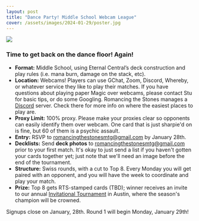 ```yaml
---
layout: post
title: "Dance Party! Middle School Webcam League"
cover: /assets/images/2024-01-29/poster.jpg
---
```


![]({{site.cdn_url}}/assets/images/2024-01-29/poster.jpg)

### Time to get back on the dance floor! Again!

*	**Format:** Middle School, using Eternal Central’s deck construction and
  play rules (i.e. mana burn, damage on the stack, etc).
*	**Location:** Webcams! Players can use GChat, Zoom, Discord, Whereby, or whatever
  service they like to play their matches. If you have questions about playing
  paper Magic over webcams, please contact Stu for basic tips, or do some
  Googling. Romancing the Stones manages a [Discord](https://discord.gg/9T8tqdFuJV)
  server. Check there for more info on where the easiest places to play are.
*	**Proxy Limit:** 100% proxy. Please make your proxies clear so opponents
  can easily identify them over webcam. One card that is just sharpie'd on is fine, but
  60 of them is a psychic assault.
*	**Entry:** RSVP to romancingthestonesmtg@gmail.com by January 28th.
*	**Decklists:** Send **deck photos** to romancingthestonesmtg@gmail.com prior to
  your first match. It's okay to just send a list if you haven't gotten your cards
  together yet; just note that we'll need an image before the end of the tournament.
*	**Structure:** Swiss rounds, with a cut to Top 8. Every Monday you will get paired
  with an opponent, and you will have the week to coordinate and play your match.
* **Prize:** Top 8 gets RTS-stamped cards (TBD); winner receives an invite to our annual
  [Invitational Tournament](/invitational) in Austin, where the season's champion will
  be crowned.

Signups close on January, 28th. Round 1 will begin Monday, January 29th!


